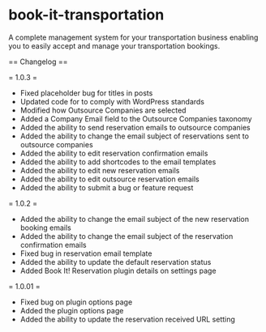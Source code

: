 book-it-transportation
======================

A complete management system for your transportation business enabling you to easily accept and manage your transportation bookings.

== Changelog ==

= 1.0.3 =
* Fixed placeholder bug for titles in posts
* Updated code for to comply with WordPress standards
* Modified how Outsource Companies are selected
* Added a Company Email field to the Outsource Companies taxonomy
* Added the ability to send reservation emails to outsource companies
* Added the ability to change the email subject of reservations sent to outsource companies
* Added the ability to edit reservation confirmation emails
* Added the ability to add shortcodes to the email templates
* Added the ability to edit new reservation emails
* Added the ability to edit outsource reservation emails
* Added the ability to submit a bug or feature request

= 1.0.2 =
* Added the ability to change the email subject of the new reservation booking emails
* Added the ability to change the email subject of the reservation confirmation emails
* Fixed bug in reservation email template
* Added the ability to update the default reservation status
* Added Book It! Reservation plugin details on settings page
 
= 1.0.01 =
* Fixed bug on plugin options page
* Added the plugin options page
* Added the ability to update the reservation received URL setting